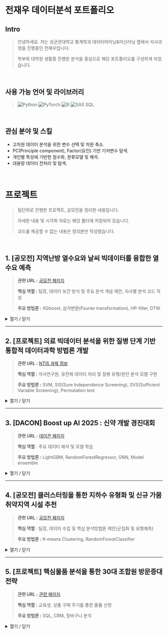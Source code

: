 # 전재우 데이터분석 포트폴리오

## Intro
> 안녕하세요. 저는 성균관대학교 통계학과 데이터마이닝&머신러닝 랩에서 석사과정을 진행중인 전재우입니다. 
>
> 학부와 대학원 생활중 진행한 분석을 중심으로 해당 포트폴리오를 구성하게 되었습니다.

<br />

## 사용 가능 언어 및 라이브러리

> ![Python](https://img.shields.io/badge/Python-3776AB?style=for-the-badge&logo=python&logoColor=white) ![PyTorch](https://img.shields.io/badge/PyTorch-EE4C2C?style=for-the-badge&logo=pytorch&logoColor=white) ![R](https://img.shields.io/badge/R-276DC3?style=for-the-badge&logo=r&logoColor=white) ![SAS SQL](https://img.shields.io/badge/SAS%20SQL-105481?style=for-the-badge&logo=sas&logoColor=white)

<br />

## 관심 분야 및 스킬
* 고차원 데이터 분석을 위한 변수 선택 및 차원 축소.  
* PC(Principle component), Factor(요인) 기반 기저변수 탐색.  
* 개인별 특성에 기반한 점수화, 분류모델 및 해석.
* 대용량 데이터 전처리 및 탐색.  

<br />


# 프로젝트  
> 팀단위로 진행한 프로젝트, 공모전을 정리한 내용입니다.
> 
> 자세한 내용 및 시각화 자료는 해당 폴더에 저장되어 있습니다.
> 
> 코드를 제공할 수 없는 내용은 정리본만 작성했습니다.  

<br />

## 1. [공모전] 지역난방 열수요와 날씨 빅데이터를 융합한 열수요 예측

> **관련 URL :** [공모전 페이지](https://bd.kma.go.kr/contest/)
> 
> **핵심 역할 :**  팀장, 데이터 보간 방식 및 주요 분석 개념 제안, 지사별 분석 코드 작성
>
> **주요 방법론 :**  XGboost, 삼각변환(Fourier transformation), HP-filter, DTW
<details>
<summary>열기 / 닫기</summary>

### 사용 언어
![Python](https://img.shields.io/badge/Python-3776AB?style=for-the-badge&logo=python&logoColor=white) ![R](https://img.shields.io/badge/R-276DC3?style=for-the-badge&logo=r&logoColor=white)


### 분석 개요

* 최근 공동주택의 공급과 거주 비중이 증가하면서, 이에 따라 지역난방 수요 역시 지속적으로 확대되고 있다.
* 공동주택의 열 수요는 외부 기상 요인의 영향을 크게 받기 때문에, 기온, 습도, 풍속 등 다양한 기상 변수에 기반한 정밀한 열수요 예측이 필요하다.
* 기존의 열수요 기반 데이터 뿐만 아니라 날씨 빅데이터를 융합한 열수요 예측 모델을 통해 더 정확한 예측을 목표로 한다.
<br />

### 분석 대상

* 학습 데이터: 2021.01.01 부터 2023.12.31 까지의 시계열 데이터가 시간 단위로 관측되었다. (총 499,301개)
* 평가 데이터: 2024년 1년의 데이터중 heat_demand를 제외한 나머지 변수가 주어졌을 때 지사별 heat_demand를 예측했다.  
* 총 19개의 지사가 데이터에 포함되어 있고, 대량의 연속결측이 발생한 변수가 있기 때문에 데이터 전처리가 핵심 과제였다.
* 평가 기준: RMSE
  
  | 변수명 | 설명 |
  | :--- | :--- |
  | tm | 날짜 및 시각 |
  | m_hr1 | 1시간 강수량 |
  | branch_ID | 지사명 |
  | hm | 정시 상대 습도 |
  | ta | 정시기온 |
  | si | ASOS 일사량 |
  | wd | 정시 10분 평균 풍향 |
  | ta_chi | 체감온도 |
  | ws | 정시 10분 평균 풍속 |
  | heat_demand | 시간당 지사별 열 공급량 |
  | m_day | 해당 시간까지의 일 강수량 |
  
<br />

### 분석 방안

##### 결측치 보간
* 기온(ta, 12 997개), 풍향(wd, 18 815개), 풍속(ws, 18 815개), 일강수량(rn_day, 18 626개), 시간 강수량(rn_hr1, 19 154개), 상대습도(hm, 39 717개), 일사량(si, 232 922개), 체감온도(ta_chi, 20개), 열수요(heat_demand, 23개) 변수에 결측치가 확인되었다.

* 연속으로 1개, 2개 결측된 관측값들에 대해서는 시계열 데이터에서 자주 사용되는 선형 보간을 진행했다.

* 3개 이상 연속으로 결측된 경우, 원본 데이터의 지역적 특성과 기상적 특성을 반영하기 위해 직전값과 클러스터 내 평균을 가중평균해 사용했다.

* 시계열 데이터에서 정확한 클러스터링을 위해 DTW(Dynamic Time Warping)을 기반으로한 계층적 클러스터링을 수행했다.

##### 도메인과 데이터를 고려한 파생변수 생성
* 시간에 대한 효과를 명확히 표한히가 위해 삼각함수 변환을 통한 주기성을 표현했다.

* 지연 변수를 통해 lag 효과를 표현해 모델이 학습할 수 있도록 했다.

##### 지사별 시계열 분해 및 모델학습
* 지사별 환경 차이점을 고려해, 지사 각각의 데이터를 통해 개별 모델을 학습했다.

* 시계열 데이터의 큰 추세와 세부적인 변화를 분석하고 변수의 중요도를 해석하기 위해 HP filter를 이용한 추세-잔차 이중모형을 설정했다.

* 각 추세-잔차에 대해 validation에서 가장 좋은 성능을 보인 XGboost + XGboost 조합을 최최종 모델로 선정했다. 

<br />

### 분석 결과 및 활용

* 최종 도출한 모델을 통해 기존 시행되는 사업중 하나인 "에코 마일리지" 사업의 고도화를 제안했다.

* 기존 방식은 전년도 열 사용량을 통해 해당 연도의 사용량 목표를 제시했다. 하지만 이러한 방식은 해당 연도의 기상상황을 전혀 반영하지 못하는 문제가 있다.

* 추세-잔차 모델을 통해 알아낸 세부적인 추세와 잔차의 변화에 영향을 주는 변수를 반영하여 더욱 세부적인 개인 절약 목표를 제시하여 더 합리적인 목표를 제공했다.

* 최종 제출 결과: 최종 RMSE 15.53으로 본선에 진출하여 입상했다.

<br />

### 개선점

* 모델에서 도출한 변수 중요도를 통해 더 세부적인 해석 결과를 제공해야한다. 이는 모델에서 분석이 끝나는 것이 아닌 더 세부적인 해석을 통해 실질적인 활용의 영역으로 나아가야 한다. 

* 지사별 데이터를 통해 학습했지만 데이터를 세분화 하면서 모델별 학습 데이터량이 줄어드는 문제가 발생했다. 지사 개별, 클러스터별, 전체 데이터 중 어느 데이터 단위가 더 합당할지 추가적인 기준이 있으면 분석 흐름이 개선될 것이다.

* 분석 당시의 팀원 개인의 편의성을 위해 개발 언어를 통일하지 않고 진행했다. 데이터 전처리 후 파일을 반출하고 후반 분석을 진행했기 때문에 문제가 생기진 않았지만, 추후 개발 및 문서화에 불리점이 있어 이를 개선하는 것이 좋을 것으로 판단된다.

* HP filter 기반 분해에서 각 시간 주기(월,일,시) 단위로 다른 파라메터를 통해 분해가 가능하다. 분석에서는 가장 세부 단위 한가지만을 사용했지만, 다양한 단위를 통해 분해 결과를 다각화 했다면 더 정확하고 해석에 이점이 있는 모델을 작성할 수 있을 것으로 예상된다.

</details>


---

## 2. [프로젝트] 의료 빅데이터 분석을 위한 질병 단계 기반 통합적 데이터과학 방법론 개발

> **관련 URL :** [NTIS 과제 정보](https://www.ntis.go.kr/project/pjtInfo.do?pjtId=2710018202&pageCode=TH_PJT_PJT_DTL)
>
> **핵심 역할 :** 석사연구원, 유전체 데이터 처리 및 질병 유형/원인 분석 모델 구현
>
> **주요 방법론 :** SVM, SIS(Sure Independence Screening), SVS(Sufficient Variable Screening), Permutation test

<details>
<summary>열기 / 닫기</summary>


### 사용 언어 및 라이브러리
![Python](https://img.shields.io/badge/Python-3776AB?style=for-the-badge&logo=python&logoColor=white) ![R](https://img.shields.io/badge/R-276DC3?style=for-the-badge&logo=r&logoColor=white)

### 분석 개요

* 의료 빅데이터를 활용하여 질병의 예측, 원인 규명, 진단, 치료, 효과 검증에 이르는 전 과정을 통합적으로 분석하는 것이 목표로 한다.
* 현재 프로젝트는 진행중으로, 질병의 근본적인 원인을 탐색하는 질병 유형/원인 규명 단계의 기초 모델링 연구에 집중하고 있다.
* 궁극적으로는 질병의 효과적인 예방과 치료에 기여하여 의학 및 데이터과학 분야의 학문적 발전에 기여하는 것을 목표로 한다.
<br />

### 분석 대상

* **주요 분석 데이터:** 질병의 근본적인 유전적 요인을 탐색하기 위한 유전체 데이터를 핵심적으로 다루고 있다.
* **데이터 특징:** 다수의 유전자 정보를 포함하는 고차원 데이터이며, 분석 결과의 신뢰도에 영향을 미치는 교란 변수가 존재할 가능성이 높다.
<br />

### 분석 방안

##### 질병 발생/원인 규명을 위한 기초 모델링
* 데이터에 비해 차원이 매우 큰 초고차원 상황에서 적절한 변수의 선택 및 차원축소를 위해 여러 Screening방법과 변수 선택 방법을 비교, 평가했다. 
* 단순한 선형 관계만을 규명하는 것이 아닌, 비선형, 조건부 관계 모두 찾기 위해 SVS(Sufficient Variable Screening)이후 Pseudo sample SVM-RFE에 permutation test를 적용했다.

<br />

### 중간 결과 및 기대효과

* **개인 기여:** 고차원의 유전체 데이터에 대한 변수 선택 파이프라인을 구축했으며, 질병 발생과 관련된 유전자 분석을 위한 기초 모형을 성공적으로 구현했다.
* **기대 효과:** 본 1차년도 연구를 통해 질병의 근본적인 유전적 원인을 규명하는 모델의 기반을 마련하고, 인과추론의 정확성을 높여 분석 결과의 신뢰도를 확보할 것으로 기대한다.
<br />

### 향후 연구 계획

* **모델 고도화:** 현재 구현된 기초 모델을 바탕으로, 더 복잡한 유전자 상호작용을 포착할 수 있도록 모델 구조를 발전시킨다.
* **2차년도 연구 연계:** 1차년도에 개발된 유전자 분석 모델의 결과를 바탕으로, 2차년도에는 질병의 진단 및 치료 단계 모델과의 연계 방안을 개발한다.

</details>

---


## 3. [DACON] Boost up AI 2025 : 신약 개발 경진대회

> **관련 URL :** [데이콘 페이지](https://dacon.io/competitions/official/236518/overview/description)
> 
> **핵심 역할** : 주요 데이터 해석 및 모델 학습
>
> **주요 방법론 :** LightGBM, RandomForestRegressor, GNN, Model ensemble
<details>
<summary>열기 / 닫기</summary>

### 사용 언어
![Python](https://img.shields.io/badge/Python-3776AB?style=for-the-badge&logo=python&logoColor=white) ![PyTorch](https://img.shields.io/badge/PyTorch-EE4C2C?style=for-the-badge&logo=pytorch&logoColor=white)


### 분석 개요

* 인체 내 약물 대사의 핵심 효소인 CYP3A4는 전체 Cytochrome P450 대사의 절반 이상을 차지하며, 대부분의 약물 분해에 관여한다.
* CYP3A4의 활성을 조절하는 약물을 함께 복용하면, 혈중 약물 농도가 불안정해져 약효가 감소하거나 부작용 위험이 커질 수 있다.
* 본 연구는 이러한 문제를 해결하기 위해, 약물의 분자 구조만으로 CYP3A4 저해율을 예측하는 AI 모델을 개발하는 것을 목표로 한다.
<br />

### 분석 대상

* 학습 데이터: 1,681개의 분자에 대한 고유 구조 문자열(`Canonical SMILES`)과 억제정도(`Inhibition`)가 관측됐다.
* 평가 데이터: 100개의 분자에 대한 고유 구조 문자열을 통해 억제정도를 예측했다.  
* 평가 기준: NRMSE와 Pearson 상관 계수를 결합한 지표
  
  |`ID` |`Canonical_Smiles` |`Inhibition`|
  |:------|:------|------:|
  |TRAIN_0000	|`Cl.OC1(Cc2cccc(Br)c2)CCNCC1`|12.5|
  |TRAIN_0001	|`Brc1ccc2OCCc3ccnc1c23`|4.45|
  |TRAIN_0002	|`CC1(CO)CC(=NO1)c2cc(c(F)cc2Cl)[N+](=O)[O-]`|4.92|
  
<br />

### 분석 방안

##### 데이터적 특성
* 분자 구조를 나타내는 Canonical_Smiles 문자열로부터 AI 모델이 학습할 수 있는 수치적 특징을 생성하기 위해, rdkit 라이브러리를 사용했다. 이를 통해 약 170종의 물리화학적 기술자와 11가지 종류의 분자 지문(fingerprint)을 계산하여 데이터셋을 생성했다.

* 학습 데이터의 양이 많지 않아 직접 DL 모델을 작성하는 것은 유의하지 않을 것이라고 판단했다. 기본 모델로 고차원 상황을 해결할 수 있는 tree based 모델인 LigthGBM을 사용해 생성한 분자 지문들의 성능을 평가했다.

##### 모델 작성과 앙상블
* LigthGBM을 통해 평가된 상위 5개의 분자 지문에 대해서 추가로 RandomForest를 작성했다.

* 레이어를 고정한 사전학습 GNN 모델인 GROVER를 사용하여 도출한 최종 embeding을 통해 Ridge 회귀모형을 작성했다.
  
  (*레이어 고정 이유: 해당 데이터를 통해 새롭게 학습한 모델 생성이 목적이 아니라 embeding을 통한 변수 추출이 목적)

* 더 robust한 결과를 위해 앙상블을 진행하였고, 가중치는 optuna를 통해 도출했다.

<br />

### 분석 결과 및 활용

* Public score 기준 160등, private score 기준 216등으로 대회를 마감했다.

* 예측에 초점이 맞춰진 대회이기 때문에 해석과 변수에 대한 분석은 진행하지 않았다.


<br />

### 개선점

* 주어진 데이터가 고유 구조 문자열과 억제정도뿐이었기에 분석을 위한 변수 생성에 어려움을 겪었다. 데이터에 대한 도메인 지식이 있는 전문가와 협업을 한다면 데이터 준비 단계가 더욱 원활할 것이다.

* 분자 구조또한 네트워크 데이터의 일종으로 파악해 GNN을 활용한 분석이 유의미할것으로 예상했다. 다만 새로운 모델을 전체적으로 학습하기엔 데이터의 수가 너무 적어 사전학습된 모델을 활용했지만, 그다지 좋은 성능을 내지 못했다. 데이터 양과 특성을 고려한 모델 선택에 더 신중하고 근거를 찾을 수 있어야한다.


</details>

---

## 4. [공모전] 클러스터링을 통한 지하수 유형화 및 신규 가뭄취약지역 시설 추천

> **관련 URL :** [공모전 페이지](https://www.gims.go.kr/competPage.do)
> 
> **핵심 역할** : 팀장, 데이터 수집 및 핵심 분석방법론 제안(군집화 및 유형예측)
>
> **주요 방법론 :** K-means Clustering, RandomForestClassifier
<details>
<summary>열기 / 닫기</summary>

### 사용 언어
![Python](https://img.shields.io/badge/Python-3776AB?style=for-the-badge&logo=python&logoColor=white)


### 분석 개요

* 기록적인 마른장마와 가뭄으로 물 부족 현상이 심화됨에 따라, 안정적인 대체 수자원으로서 지하수의 중요성이 커지고 있다.
* 무분별한 지하수 개발은 자원 고갈과 수질 악화를 초래할 수 있어, 데이터에 기반한 체계적인 분석과 관리 전략이 필요하다.
* 본 분석은 가뭄에 취약한 지역의 지하수 데이터를 유형별로 군집화하고, 각 유형의 특성에 맞는 최적의 활용 방안을 도출하여 타 지역에도 적용 가능한 맞춤형 전략을 제시하는 것을 목표로 한다.
<br />

### 분석 대상

* 활용 데이터: 국가가뭄정보포털의 가뭄취약성 평가 결과를 바탕으로, 취약성이 높은 V, IV 등급의 12개 시군구 지역의 지하수 관련 데이터를 활용했다.
* 국가지하수정보센터(GIMS)와 국가가뭄정보포털에서 수집한 데이터를 융합하여 분석 데이터셋을 구축했다.


  | 데이터명 | 데이터 내용 | 출처 |
  | :--- | :--- | :--- |
  | 제원정보 | 시도, 시군구 등 위치 정보, 양수능력, 취수계획량, 위경도 등 | GIMS 국가지하수정보센터 |
  | 대수성시험 | 양수량, 자연수위, 안정수위 등 | GIMS 국가지하수정보센터 |
  | 수질검사 일반 | 수질검사종류코드 | GIMS 국가지하수정보센터 |
  | WHPA | 투수량계수, 대수층두께, 연평균강수량, 함양량 등 | GIMS 국가지하수정보센터 |
  | 가뭄 취약성 평가 | 용수공급 가능일수, 가뭄심도, 생공용수 이용량, 보조수원용량 등 | 국가가뭄정보포털 |
  
<br />

### 분석 방안

##### 데이터 전처리
* 여러 데이터테이블에서 데이터를 좌표와 관정 번호 기준으로 합치면서 데이터 중복 문제를 방지하며 데이터 클리닝을 진행했다.

* 수집된 변수들의 상관관계를 분석하여 다중공선성이 높은 변수들을 확인했다.해당 변수들을 PCA를 통해 차원 축소하여, 잠재변수를 표현했다.

##### 클러스터링을 통한 유형화 및 해석
* K-means 군집분석을 수행하여, 유사한 특성을 가진 지하수 그룹을 식별했다.

* 실루엣 계수를 통해 최적의 군집 수(K=5)를 결정하고, 각 군집의 특성을 분석하여 '대규모 농업/공업 집중형', '고품질 음용수 보존형' 등 5개의 지하수 유형으로 정의했다.

##### 신규 지역을 위한 유형 분류기 학습 및 적용
* 군집 분석을 통해 레이블링된 데이터를 기반으로, Random Forest 분류 모델을 학습시켰다.

* 신규 지역의 지하수 정보를 입력했을 때, 해당 지역이 5가지 유형 중 어디에 속하는지 분류하는 역할을 한다.

* 이를 통해 새로운 지역에도 기존에 정의된 유형별 맞춤형 시설(대구경 관정, 소규모 농업용 관정 등)을 추천할 수 있는 시스템을 구축했다.

<br />

### 분석 결과 및 활용

* K-means 클러스터링을 통해 국내 가뭄취약지역의 지하수를 5가지 뚜렷한 유형으로 분류하고, 각 유형별 수리·수질 특성에 기반한 맞춤형 활용 및 관리 전략을 도출했다.

* 최근 물 부족이 심각한 강릉시 옥계면 지역에 적용한 결과, 해당 지역의 지리적 특성(넓은 농경지, 하천 인접)에 부합하는 유형 3(소규모 안정 농업용수형)으로 다수 분류되는 것을 확인했습니다.

* 분석 결과를 바탕으로 강릉 옥계면 지역에는 대규모 시설보다 '소규모 농업용 관정'을 통한 안정적인 용수 공급이 더 적절하다는 구체적인 시설 추천 근거를 제시했다.

<br />

### 개선점

* 가뭄정보포탈의 보고서가 2021년에 작성되었기 때문에 지하수 관련 자료와 데이터의 발행시기가 맞지 않는 문제가 있었다. 선정한 12개의 지역이 현 시점에도 가뭄취약지역인지 직접 확인했지만, 가뭄정보포탈의 최신 분석결과를 활용한다면 데이터 활용 범위가 더 정확했을 것이다.

* K-means 외의 DBSCAN을 사용해 편향된 분포에 더 적합한 클러스터링 방법을 사용할 수 있다. 또한 DBSCAN은 밀도기반 알고리즘이기에 특이값에 더 강건하다. 이번 분석에서는 대규모 국가시설등 특이값을 직접 처리했지만, 모델로 처리 가능한 방법을 적용할 수 있을 것이다.

* 현 시점의 값을 기준으로 분석이 진행되었지만, 이전 시점의 데이터도 추가하여 지하수의 시계열적 변화도 분석에 추가할 수 있을 것이다.


</details>

---

## 5. [프로젝트] 핵심물품 분석을 통한 30대 조합원 방문증대 전략

> **관련 URL :** [관련 페이지](https://dni.co.kr/)
> 
> **핵심 역할 :**  교육생, 상품 구매 주기를 통한 물품 선정
>
> **주요 방법론 :**  SQL, CRM, 장바구니 분석
<details>
<summary>열기 / 닫기</summary>

### 사용 언어
![R](https://img.shields.io/badge/R-276DC3?style=for-the-badge&logo=r&logoColor=white) ![SAS SQL](https://img.shields.io/badge/SAS%20SQL-105481?style=for-the-badge&logo=sas&logoColor=white)


### 분석 개요

* 
* 
* 
<br />

### 분석 대상

* 학습 데이터: 2021.01.01 부터 2023.12.31 까지의 시계열 데이터가 시간 단위로 관측되었다. (총 499,301개)
* 평가 데이터: 2024년 1년의 데이터중 heat_demand를 제외한 나머지 변수가 주어졌을 때 지사별 heat_demand를 예측했다.  
* 총 19개의 지사가 데이터에 포함되어 있고, 대량의 연속결측이 발생한 변수가 있기 때문에 데이터 전처리가 핵심 과제였다.
* 평가 기준: RMSE
  
  | 변수명 | 설명 |
  | :--- | :--- |
  | tm | 날짜 및 시각 |
  | m_hr1 | 1시간 강수량 |
  | branch_ID | 지사명 |
  | hm | 정시 상대 습도 |
  | ta | 정시기온 |
  | si | ASOS 일사량 |
  | wd | 정시 10분 평균 풍향 |
  | ta_chi | 체감온도 |
  | ws | 정시 10분 평균 풍속 |
  | heat_demand | 시간당 지사별 열 공급량 |
  | m_day | 해당 시간까지의 일 강수량 |
  
<br />

### 분석 방안

##### 결측치 보간
* 기온(ta, 12 997개), 풍향(wd, 18 815개), 풍속(ws, 18 815개), 일강수량(rn_day, 18 626개), 시간 강수량(rn_hr1, 19 154개), 상대습도(hm, 39 717개), 일사량(si, 232 922개), 체감온도(ta_chi, 20개), 열수요(heat_demand, 23개) 변수에 결측치가 확인되었다.

* 연속으로 1개, 2개 결측된 관측값들에 대해서는 시계열 데이터에서 자주 사용되는 선형 보간을 진행했다.

* 3개 이상 연속으로 결측된 경우, 원본 데이터의 지역적 특성과 기상적 특성을 반영하기 위해 직전값과 클러스터 내 평균을 가중평균해 사용했다.

* 시계열 데이터에서 정확한 클러스터링을 위해 DTW(Dynamic Time Warping)을 기반으로한 계층적 클러스터링을 수행했다.

##### 도메인과 데이터를 고려한 파생변수 생성
* 시간에 대한 효과를 명확히 표한히가 위해 삼각함수 변환을 통한 주기성을 표현했다.

* 지연 변수를 통해 lag 효과를 표현해 모델이 학습할 수 있도록 했다.

##### 지사별 시계열 분해 및 모델학습
* 지사별 환경 차이점을 고려해, 지사 각각의 데이터를 통해 개별 모델을 학습했다.

* 시계열 데이터의 큰 추세와 세부적인 변화를 분석하고 변수의 중요도를 해석하기 위해 HP filter를 이용한 추세-잔차 이중모형을 설정했다.

* 각 추세-잔차에 대해 validation에서 가장 좋은 성능을 보인 XGboost + XGboost 조합을 최최종 모델로 선정했다. 

<br />

### 분석 결과 및 활용

* 최종 도출한 모델을 통해 기존 시행되는 사업중 하나인 "에코 마일리지" 사업의 고도화를 제안했다.

* 기존 방식은 전년도 열 사용량을 통해 해당 연도의 사용량 목표를 제시했다. 하지만 이러한 방식은 해당 연도의 기상상황을 전혀 반영하지 못하는 문제가 있다.

* 추세-잔차 모델을 통해 알아낸 세부적인 추세와 잔차의 변화에 영향을 주는 변수를 반영하여 더욱 세부적인 개인 절약 목표를 제시하여 더 합리적인 목표를 제공했다.

* 최종 제출 결과: 최종 RMSE 15.53으로 본선에 진출하여 입상했다.

<br />

### 개선점

* 모델에서 도출한 변수 중요도를 통해 더 세부적인 해석 결과를 제공해야한다. 이는 모델에서 분석이 끝나는 것이 아닌 더 세부적인 해석을 통해 실질적인 활용의 영역으로 나아가야 한다. 

* 지사별 데이터를 통해 학습했지만 데이터를 세분화 하면서 모델별 학습 데이터량이 줄어드는 문제가 발생했다. 지사 개별, 클러스터별, 전체 데이터 중 어느 데이터 단위가 더 합당할지 추가적인 기준이 있으면 분석 흐름이 개선될 것이다.

* 분석 당시의 팀원 개인의 편의성을 위해 개발 언어를 통일하지 않고 진행했다. 데이터 전처리 후 파일을 반출하고 후반 분석을 진행했기 때문에 문제가 생기진 않았지만, 추후 개발 및 문서화에 불리점이 있어 이를 개선하는 것이 좋을 것으로 판단된다.

* HP filter 기반 분해에서 각 시간 주기(월,일,시) 단위로 다른 파라메터를 통해 분해가 가능하다. 분석에서는 가장 세부 단위 한가지만을 사용했지만, 다양한 단위를 통해 분해 결과를 다각화 했다면 더 정확하고 해석에 이점이 있는 모델을 작성할 수 있을 것으로 예상된다.

</details>
